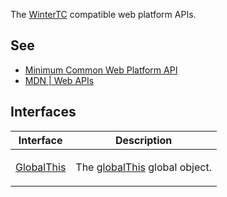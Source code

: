 The [WinterTC](https://wintertc.org/) compatible web platform APIs.

## See

 - [Minimum Common Web Platform API](https://common-min-api.proposal.wintertc.org/)
 - [MDN | Web APIs](https://developer.mozilla.org/docs/Web/API)

## Interfaces

<table>
<thead>
<tr>
<th>Interface</th>
<th>Description</th>
</tr>
</thead>
<tbody>
<tr>
<td>

[GlobalThis](interfaces/GlobalThis.md)

</td>
<td>

The [globalThis](https://developer.mozilla.org/docs/Web/JavaScript/Reference/Global_Objects/globalThis) global object.

</td>
</tr>
</tbody>
</table>

